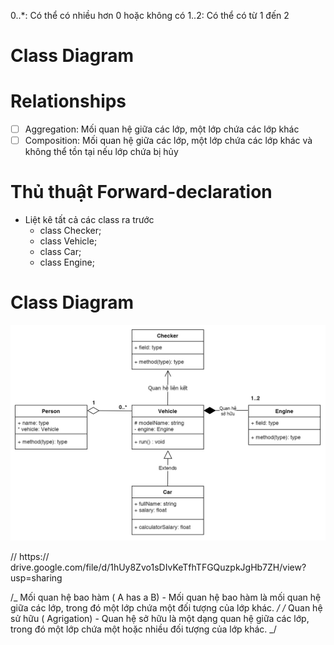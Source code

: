 0..\*: Có thể có nhiều hơn 0 hoặc không có
1..2: Có thể có từ 1 đến 2

# Class Diagram

# Relationships

- [ ] Aggregation: Mối quan hệ giữa các lớp, một lớp chứa các lớp khác
- [ ] Composition: Mối quan hệ giữa các lớp, một lớp chứa các lớp khác và không thể tồn tại nếu lớp chứa bị hủy

# Thủ thuật Forward-declaration

- Liệt kê tất cả các class ra trước
  - class Checker;
  - class Vehicle;
  - class Car;
  - class Engine;

# Class Diagram

![Image](./img/Example.jpg)

// https:// drive.google.com/file/d/1hUy8Zvo1sDIvKeTfhTFGQuzpkJgHb7ZH/view?usp=sharing

/_
Mối quan hệ bao hàm ( A has a B) - Mối quan hệ bao hàm là mối quan hệ giữa các lớp, trong đó một lớp chứa một đối tượng của lớp khác.
_/
/_
Quan hệ sử hữu ( Agrigation) - Quan hệ sở hữu là một dạng quan hệ giữa các lớp, trong đó một lớp chứa một hoặc nhiều đối tượng của lớp khác.
_/
